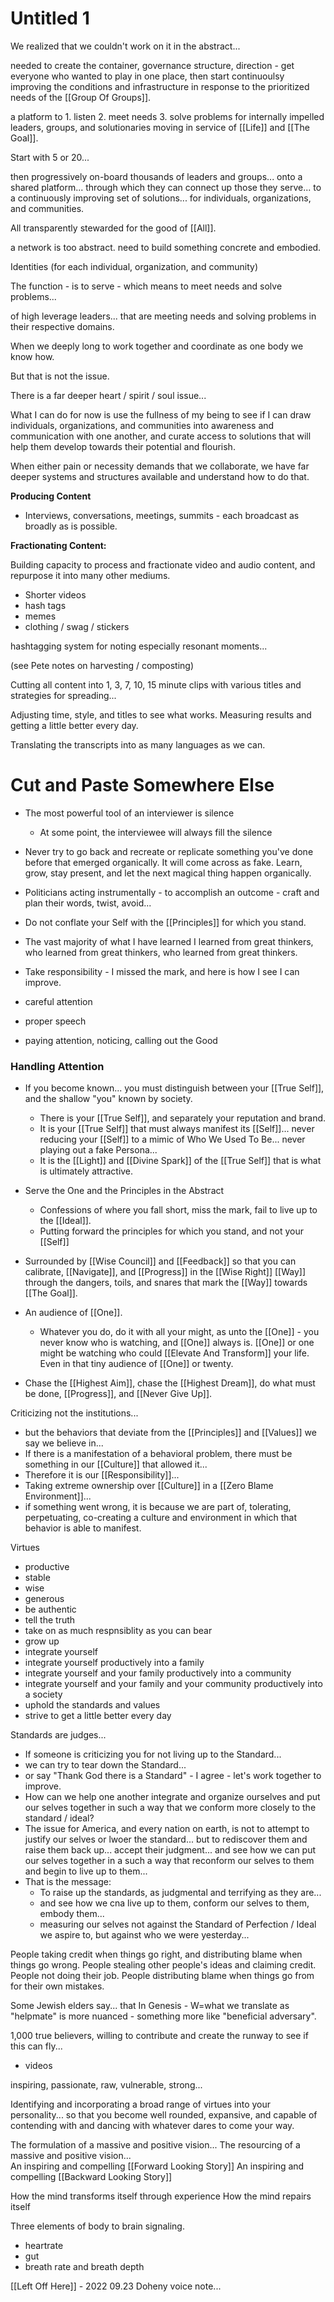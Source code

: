 # Untitled 1

We realized that we couldn't work on it in the abstract... 

needed to create the container, governance structure, direction - get everyone who wanted to play in one place, then start continuoulsy improving the conditions and infrastructure in response to the prioritized needs of the [[Group Of Groups]].

a platform to 1. listen 2. meet needs 3. solve problems for internally impelled leaders, groups, and solutionaries moving in service of [[Life]] and [[The Goal]]. 

Start with 5 or 20... 

then progressively on-board thousands of leaders and groups... onto a shared platform... through which they can connect up those they serve... to a continuously improving set of solutions... for individuals, organizations, and communities. 

All transparently stewarded for the good of [[All]]. 

a network is too abstract. need to build something concrete and embodied. 

Identities (for each individual, organization, and community)

The function - is to serve - which means to meet needs and solve problems... 

of high leverage leaders... that are meeting needs and solving problems in their respective domains.

When we deeply long to work together and coordinate as one body we know how. 

But that is not the issue. 

There is a far deeper heart / spirit / soul issue... 

What I can do for now is use the fullness of my being to see if I can draw individuals, organizations, and communities into awareness and communication with one another, and curate access to solutions that will help them develop towards their potential and flourish. 

When either pain or necessity demands that we collaborate, we have far deeper systems and structures available and understand how to do that. 

**Producing Content** 
- Interviews, conversations, meetings, summits - each broadcast as broadly as is possible. 

**Fractionating Content:**

Building capacity to process and fractionate video and audio content, and repurpose it into many other mediums. 
- Shorter videos 
- hash tags
- memes
- clothing / swag / stickers 

hashtagging system for noting especially resonant moments... 

(see Pete notes on harvesting / composting)

Cutting all content into 1, 3, 7, 10, 15 minute clips with various titles and strategies for spreading... 

Adjusting time, style, and titles to see what works. Measuring results and getting a little better every day. 

Translating the transcripts into as many languages as we can. 


# Cut and Paste Somewhere Else

- The most powerful tool of an interviewer is silence 
	- At some point, the interviewee will always fill the silence
- Never try to go back and recreate or replicate something you've done before that emerged organically. It will come across as fake. Learn, grow, stay present, and let the next magical thing happen organically. 

- Politicians acting instrumentally - to accomplish an outcome - craft and plan their words, twist, avoid... 

- Do not conflate your Self with the [[Principles]] for which you stand. 
- The vast majority of what I have learned I learned from great thinkers, who learned from great thinkers, who learned from great thinkers. 

- Take responsibility - I missed the mark, and here is how I see I can improve. 

- careful attention  
- proper speech 
- paying attention, noticing, calling out the Good


### Handling Attention 
- If you become known... you must distinguish between your [[True Self]], and the shallow "you" known by society. 
	- There is your [[True Self]], and separately your reputation and brand. 
	- It is your [[True Self]] that must always manifest its [[Self]]... never reducing your [[Self]] to a mimic of Who We Used To Be... never playing out a fake Persona... 
	- It is the [[Light]] and [[Divine Spark]] of the [[True Self]] that is what is ultimately attractive. 
- Serve the One and the Principles in the Abstract
	- Confessions of where you fall short, miss the mark, fail to live up to the [[Ideal]]. 
	- Putting forward the principles for which you stand, and not your [[Self]] 
- Surrounded by [[Wise Council]] and [[Feedback]] so that you can calibrate, [[Navigate]], and [[Progress]] in the [[Wise Right]] [[Way]] through the dangers, toils, and snares that mark the [[Way]] towards [[The Goal]]. 
- An audience of [[One]]. 
	- Whatever you do, do it with all your might, as unto the [[One]] - you never know who is watching, and [[One]] always is. [[One]] or one might be watching who could [[Elevate And Transform]] your life. Even in that tiny audience of [[One]] or twenty. 

- Chase the [[Highest Aim]], chase the [[Highest Dream]], do what must be done, [[Progress]], and [[Never Give Up]]. 

Criticizing not the institutions... 
- but the behaviors that deviate from the [[Principles]] and [[Values]] we say we believe in... 
- If there is a manifestation of a behavioral problem, there must be something in our [[Culture]] that allowed it... 
- Therefore it is our [[Responsibility]]... 
- Taking extreme ownership over [[Culture]] in a [[Zero Blame Environment]]... 
- if something went wrong, it is because we are part of, tolerating, perpetuating, co-creating a culture and environment in which that behavior is able to manifest. 

Virtues
- productive
- stable
- wise
- generous 
- be authentic
- tell the truth 
- take on as much respnsiblity as you can bear 
- grow up 
- integrate yourself
- integrate yourself productively into a family 
- integrate yourself and your family productively into a community 
- integrate yourself and your family and your community productively into a society 
- uphold the standards and values
- strive to get a little better every day

Standards are judges... 
- If someone is criticizing you for not living up to the Standard... 
- we can try to tear down the Standard... 
- or say "Thank God there is a Standard" - I agree - let's work together to improve. 
- How can we help one another integrate and organize ourselves and put our selves together in such a way that we conform more closely to the standard / ideal? 
- The issue for America, and every nation on earth, is not to attempt to justify our selves or lwoer the standard... but to rediscover them and raise them back up... accept their judgment... and see how we can put our selves together in a such a way that reconform our selves to them and begin to live up to them... 
- That is the message: 
	- To raise up the standards, as judgmental and terrifying as they are... 
	- and see how we cna live up to them, conform our selves to them, embody them... 
	- measuring our selves not against the Standard of Perfection / Ideal we aspire to, but against who we were yesterday... 


People taking credit when things go right, and distributing blame when things go wrong. 
People stealing other people's ideas and claiming credit. 
People not doing their job. 
People distributing blame when things go from for their own mistakes. 

Some Jewish elders say... that In Genesis - W=what we translate as "helpmate" is more nuanced - something more like "beneficial adversary". 

1,000 true believers, willing to contribute and create the runway to see if this can fly... 
- videos

inspiring, passionate, raw, vulnerable, strong... 

Identifying and incorporating a broad range of virtues into your personality... so that you become well rounded, expansive, and capable of contending with and dancing with whatever dares to come your way. 

The formulation of a massive and positive vision... 
The resourcing of a massive and positive vision...  
An inspiring and compelling [[Forward Looking Story]] 
An inspiring and compelling [[Backward Looking Story]] 


How the mind transforms itself through experience
How the mind repairs itself 

Three elements of body to brain signaling. 
- heartrate
- gut 
- breath rate and breath depth 

[[Left Off Here]] - 2022 09.23 Doheny voice note... 

